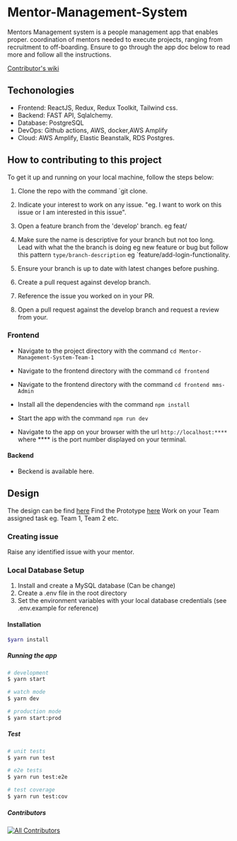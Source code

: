 # Mentor-Management-System

Mentors Management system is a people management app that enables proper.
coordination of mentors needed to execute projects, ranging from recruitment to off-boarding. Ensure to go through the app doc below to read more and follow all the instructions.

[Contributor's wiki](https://github.com/ALCOpenSource/Mentor-Management-System-Team-6/wiki)

## Techonologies

* Frontend: ReactJS, Redux, Redux Toolkit, Tailwind css.
* Backend: FAST API, Sqlalchemy.
* Database: PostgreSQL
* DevOps: Github actions, AWS, docker,AWS Amplify
* Cloud: AWS Amplify, Elastic Beanstalk, RDS Postgres.  

## How to contributing to this project

To get it up and running on your local machine, follow the steps below:

1. Clone the repo with the command `git clone.

2. Indicate your interest to work on any issue. "eg. I want to work on this issue or I am interested in this issue".

3. Open a feature branch from the 'develop' branch. eg feat/

4. Make sure the name is descriptive for your branch but not too long. Lead with what the the branch is doing eg new feature or bug but follow this pattern `type/branch-description` eg `feature/add-login-functionality.

5. Ensure your branch is up to date with latest changes before pushing.

6. Create a pull request against develop branch.

7. Reference the issue you worked on in your PR.

8. Open a pull request against the develop branch and request a review from your.

### Frontend

* Navigate to the project directory with the command `cd Mentor-Management-System-Team-1`
  
* Navigate to the frontend directory with the command `cd frontend`
  
* Navigate to the frontend directory with the command `cd frontend mms-Admin`
  
* Install all the dependencies with the command `npm install`
  
* Start the app with the command `npm run dev`
  
* Navigate to the app on your browser with the url `http://localhost:****` where **** is the port number displayed on your terminal.
  
#### Backend

* Beckend is available here.

## Design


The design can be find [here](https://www.figma.com/file/JNZKj3lachPypSOMBOhC1e/MMS-ALC-0pen-Source-Project?node-id=6784%3A7593&t=dnwBBGHPZRxryUnJ-0)
Find the Prototype [here](https://www.figma.com/proto/JNZKj3lachPypSOMBOhC1e/MMS-ALC-0pen-Source-Project?page-id=6782%3A4428&node-id=6784%3A6712&viewport=565%2C382%2C0.02&scaling=min-zoom&starting-point-node-id=6784%3A6712)
Work on your Team assigned task eg. Team 1, Team 2 etc.

### Creating issue

  Raise any identified issue with your mentor.

### Local Database Setup

1. Install and create a MySQL database (Can be change)
2. Create a .env file in the root directory
3. Set the environment variables with your local database credentials (see .env.example for reference)

#### Installation

```bash
$yarn install
```

##### Running the app

```bash
# development
$ yarn start

# watch mode
$ yarn dev

# production mode
$ yarn start:prod
```

##### Test

```bash
# unit tests
$ yarn run test

# e2e tests
$ yarn run test:e2e

# test coverage
$ yarn run test:cov
```

##### Contributors

<!-- ALL-CONTRIBUTORS-LIST:START - Do not remove or modify this section -->
<!-- prettier-ignore-start -->
<!-- markdownlint-disable -->

<!-- markdownlint-restore -->
<!-- prettier-ignore-end -->

<!-- ALL-CONTRIBUTORS-LIST:END -->

<!-- ALL-CONTRIBUTORS-BADGE:START - Do not remove or modify this section -->
[![All Contributors](https://img.shields.io/badge/all_contributors-13-orange.svg?style=flat-square)](#contributors)
<!-- ALL-CONTRIBUTORS-BADGE:END -->
